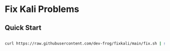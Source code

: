 # Fix Kali Problems

## Quick Start

```bash 

curl https://raw.githubusercontent.com/dev-frog/fixkali/main/fix.sh | sudo bash

```

